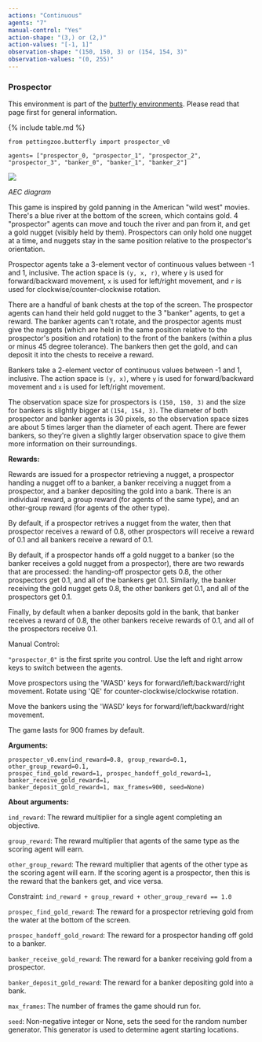 ```yaml
---
actions: "Continuous"
agents: "7"
manual-control: "Yes"
action-shape: "(3,) or (2,)"
action-values: "[-1, 1]"
observation-shape: "(150, 150, 3) or (154, 154, 3)"
observation-values: "(0, 255)"
---
```


### Prospector

This environment is part of the [butterfly environments](../butterfly). Please read that page first for general information.

{% include table.md %}


`from pettingzoo.butterfly import prospector_v0`

`agents= ["prospector_0, "prospector_1", "prospector_2", "prospector_3", "banker_0", "banker_1", "banker_2"]`

![](butterfly_prospector.gif)

*AEC diagram*

This game is inspired by gold panning in the American "wild west" movies. There's a blue river at 
the bottom of the screen, which contains gold. 4 "prospector" agents can move and touch the river 
and pan from it, and get a gold nugget (visibly held by them). Prospectors can
only hold one nugget at a time, and nuggets stay in the same position relative to the prospector's
orientation.

Prospector agents take a 3-element vector of continuous values between -1 and 1, inclusive. 
The action space is `(y, x, r)`, where `y` is used for forward/backward movement, 
`x` is used for left/right movement, and `r` is used for clockwise/counter-clockwise rotation.

There are a handful of bank chests at the top of the screen. The prospector agents can hand their 
held gold nugget to the 3 "banker" agents, to get a reward. The banker agents can't rotate, 
and the prospector agents must give the nuggets (which are held in the same
position relative to the prospector's position and rotation) to the 
front of the bankers (within a plus or minus 45 degree tolerance). 
The bankers then get the gold, and can deposit it into the chests to receive a reward. 

Bankers take a 2-element vector of continuous values between -1 and 1, inclusive.
The action space is `(y, x)`, where
`y` is used for forward/backward movement and `x` is used for left/right movement.

The observation space size for prospectors
is `(150, 150, 3)` and the size for
bankers is slightly bigger at
`(154, 154, 3)`. The diameter of both
prospector and banker agents is 30 pixels, so
the observation space sizes are about 5 times larger
than the diameter of each agent. There are fewer
bankers, so they're given a slightly
larger observation space to give them more
information on their surroundings.

**Rewards:**

Rewards are issued for a prospector retrieving a nugget, a prospector handing
a nugget off to a banker, a banker receiving a nugget from a prospector, 
and a banker depositing the gold into a bank. There is
an individual reward, a group reward (for agents of the same type), and
an other-group reward (for agents of the other type).

By default, if a prospector retrives a nugget from the water, then 
that prospector receives a reward of
0.8, other
prospectors will
receive a reward of 0.1 and
all bankers receive a reward of 
0.1. 

By default, if a prospector
hands off a gold nugget to a banker (so the banker receives a gold nugget
from a prospector), there are two rewards that are processed:
the handing-off prospector gets 0.8,
the other prospectors get 0.1, and
all of the bankers get 0.1.
Similarly, the banker receiving the gold nugget gets
0.8, the other bankers
get 0.1, and
all of the prospectors get 
0.1. 

Finally, by default when a banker deposits gold in the bank, 
that banker receives a reward of
0.8, the other bankers
receive rewards of 0.1, and
all of the prospectors receive
0.1.

Manual Control:

`"prospector_0"` is the first sprite you control. Use the left and
right arrow keys to switch between the agents.

Move prospectors using the 'WASD' keys for forward/left/backward/right movement.
Rotate using 'QE' for counter-clockwise/clockwise rotation.

Move the bankers using the 'WASD' keys for forward/left/backward/right movement.

The game lasts for 900 frames by default.

**Arguments:**

```
prospector_v0.env(ind_reward=0.8, group_reward=0.1, other_group_reward=0.1, 
prospec_find_gold_reward=1, prospec_handoff_gold_reward=1, banker_receive_gold_reward=1,
banker_deposit_gold_reward=1, max_frames=900, seed=None)
```

**About arguments:**

`ind_reward`: The reward multiplier for a single agent completing an objective.

`group_reward`: The reward multiplier that agents of the same type
as the scoring agent will earn.

`other_group_reward`: The reward multiplier that agents of the other type
as the scoring agent will earn. If the scoring agent is a prospector,
then this is the reward that the bankers get, and vice versa.

Constraint: `ind_reward + group_reward + other_group_reward == 1.0`

`prospec_find_gold_reward`: The reward for a prospector
retrieving gold from the water at the bottom of the screen.

`prospec_handoff_gold_reward`: The reward for a prospector
handing off gold to a banker.

`banker_receive_gold_reward`: The reward for a banker receiving
gold from a prospector.

`banker_deposit_gold_reward`: The reward for a banker depositing
gold into a bank.

`max_frames`: The number of frames the game should run for.

`seed`: Non-negative integer or None, sets the seed for the random
number generator. This generator is used to determine
agent starting locations.
